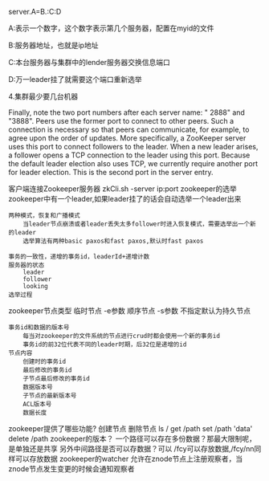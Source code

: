 server.A=B.:C:D

A:表示一个数字，这个数字表示第几个服务器，配置在myid的文件

B:服务器地址，也就是ip地址

C:本台服务器与集群中的lender服务器交换信息端口

D:万一leader挂了就需要这个端口重新选举

4.集群最少要几台机器

Finally, note the two port numbers after each server name: " 2888" and "3888". 
Peers use the former port to connect to other peers. 
Such a connection is necessary so that peers can communicate, 
for example, to agree upon the order of updates. More specifically, 
a ZooKeeper server uses this port to connect followers to the leader. 
When a new leader arises, a follower opens a TCP connection to the leader using this port. 
Because the default leader election also uses TCP, 
we currently require another port for leader election. 
This is the second port in the server entry.

客户端连接Zookeeper服务器
zkCli.sh -server ip:port
zookeeper的选举
    zookeeper中有一个leader,如果leader挂了的话会自动选举一个leader出来

    两种模式，恢复和广播模式
        当leader节点崩溃或者leader丢失太多follower时进入恢复模式，需要选举出一个新的leader
        选举算法有两种basic paxos和fast paxos,默认时fast paxos

    事务的一致性，递增的事务id，leaderId+递增计数
    服务器的状态
        leader
        follower
        looking
    选举过程

zookeeper节点类型
    临时节点 -e参数
    顺序节点 -s参数
    不指定默认为持久节点

    事务id和数据的版本号
        每当对zookeeper的文件系统的节点进行crud时都会使用一个新的事务id
        事务id的前32位代表不同的leader时期，后32位是递增的id
    节点内容
        创建时的事务id
        最后修改的事务id
        子节点最后修改的事务id
        数据版本号
        子节点的最新版本号
        ACL版本号
        数据长度

zookeeper提供了哪些功能?
    创建节点
    删除节点
    ls /
    get /path
    set /path 'data'
    delete /path
zookeeper的版本？
    一个路径可以存在多份数据？那最大限制呢，是单独还是共享
    另外中间路径是否可以存数据？可以 /fcy可以存放数据,/fcy/nn同样可以存放数据
zookeeper的watcher
    允许在znode节点上注册观察者，当znode节点发生变更的时候会通知观察者
